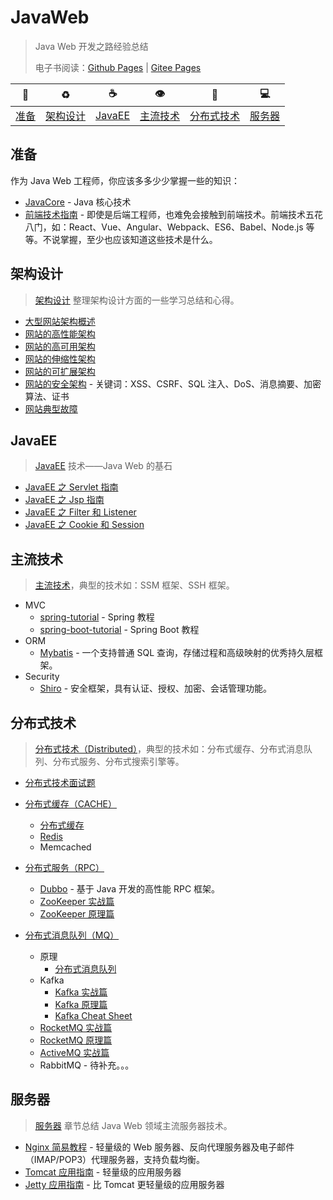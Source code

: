 # JavaWeb

> Java Web 开发之路经验总结
> 
> 电子书阅读：[Github Pages](https://dunwu.github.io/javaweb/) | [Gitee Pages](https://turnon.gitee.io/javaweb/)

| :beginner:    | :recycle:             | :coffee:          | :eye:                 | :eyes:                   | :computer:        |
| ------------- | --------------------- | ----------------- | --------------------- | ------------------------- | ------------- |
| [准备](#准备) | [架构设计](#架构设计) | [JavaEE](#javaee) | [主流技术](#主流技术) | [分布式技术](#分布式技术) | [服务器](#服务器) |

<!-- TOC -->

## 准备

作为 Java Web 工程师，你应该多多少少掌握一些的知识：

- [JavaCore](https://dunwu.github.io/javacore/) - Java 核心技术
- [前端技术指南](https://github.com/dunwu/frontend-tutorial) - 即使是后端工程师，也难免会接触到前端技术。前端技术五花八门，如：React、Vue、Angular、Webpack、ES6、Babel、Node.js 等等。不说掌握，至少也应该知道这些技术是什么。

## 架构设计

> [架构设计](architecture/) 整理架构设计方面的一些学习总结和心得。

- [大型网站架构概述](architecture/大型网站架构概述.md)
- [网站的高性能架构](architecture/网站的高性能架构.md)
- [网站的高可用架构](architecture/网站的高可用架构.md)
- [网站的伸缩性架构](architecture/网站的伸缩性架构.md)
- [网站的可扩展架构](architecture/网站的可扩展架构.md)
- [网站的安全架构](architecture/网站的安全架构.md) - 关键词：XSS、CSRF、SQL 注入、DoS、消息摘要、加密算法、证书
- [网站典型故障](architecture/网站典型故障.md)

## JavaEE

> [JavaEE](javaee/) 技术——Java Web 的基石

- [JavaEE 之 Servlet 指南](javaee/servlet.md)
- [JavaEE 之 Jsp 指南](javaee/jsp.md)
- [JavaEE 之 Filter 和 Listener](javaee/filter-and-listener.md)
- [JavaEE 之 Cookie 和 Session](javaee/cookie-and-sesion.md)

## 主流技术

> [主流技术](standalone/)，典型的技术如：SSM 框架、SSH 框架。

- MVC
  - [spring-tutorial](https://dunwu.gitbooks.io/spring-tutorial/) - Spring 教程
  - [spring-boot-tutorial](https://dunwu.github.io/spring-boot-tutorial/) - Spring Boot 教程
- ORM
  - [Mybatis](standalone/orm/mybatis.md) - 一个支持普通 SQL 查询，存储过程和高级映射的优秀持久层框架。
- Security
  - [Shiro](standalone/security/shiro.md) - 安全框架，具有认证、授权、加密、会话管理功能。

## 分布式技术

> [分布式技术（Distributed）](distributed/)，典型的技术如：分布式缓存、分布式消息队列、分布式服务、分布式搜索引擎等。

- [分布式技术面试题](distributed/分布式技术面试题.md)

- [分布式缓存（CACHE）](distributed/cache)
  - [分布式缓存](distributed/cache/分布式缓存.md)
  - [Redis](distributed/cache/redis.md)
  - Memcached
- [分布式服务（RPC）](distributed/rpc)
  - [Dubbo](distributed/rpc/dubbo.md) - 基于 Java 开发的高性能 RPC 框架。
  - [ZooKeeper 实战篇](distributed/rpc/zookeeper-basics.md)
  - [ZooKeeper 原理篇](distributed/rpc/zookeeper-advanced.md)
- [分布式消息队列（MQ）](distributed/mq)
  - 原理
    - [分布式消息队列](distributed/mq/分布式消息队列.md)
  - Kafka
    - [Kafka 实战篇](distributed/mq/kafka/kafka-basics.md)
    - [Kafka 原理篇](distributed/mq/kafka/kafka-advanced.md)
    - [Kafka Cheat Sheet](distributed/mq/kafka/kafka-cheat-sheet.md)
  - [RocketMQ 实战篇](distributed/mq/rocketmq-basics.md)
  - [RocketMQ 原理篇](distributed/mq/rocketmq-basics.md)
  - [ActiveMQ 实战篇](distributed/mq/ActiveMQ.md)
  - RabbitMQ - 待补充。。。

## 服务器

> [服务器](server/) 章节总结 Java Web 领域主流服务器技术。

- [Nginx 简易教程](https://github.com/dunwu/nginx-tutorial) - 轻量级的 Web 服务器、反向代理服务器及电子邮件（IMAP/POP3）代理服务器，支持负载均衡。
- [Tomcat 应用指南](server/tomcat.md) - 轻量级的应用服务器
- [Jetty 应用指南](server/jetty.md) - 比 Tomcat 更轻量级的应用服务器
